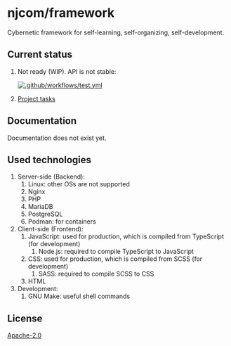 # njcom/framework

Cybernetic framework for self-learning, self-organizing, self-development.

## Current status

1. Not ready (WIP). API is not stable:<p>[![.github/workflows/test.yml](https://github.com/njcom/framework/actions/workflows/test.yml/badge.svg)](https://github.com/njcom/framework/actions/workflows/test.yml)</p>
1. [Project tasks](https://github.com/orgs/njcom/projects/9)

## Documentation

Documentation does not exist yet.

## Used technologies

1. Server-side (Backend):
    1. Linux: other OSs are not supported
    1. Nginx
    1. PHP
    1. MariaDB
    1. PostgreSQL
    1. Podman: for containers
1. Client-side (Frontend):
    1. JavaScript: used for production, which is compiled from TypeScript (for development)
        1. Node.js: required to compile TypeScript to JavaScript
    1. CSS: used for production, which is compiled from SCSS (for development)
        1. SASS: required to compile SCSS to CSS
    1. HTML
1. Development:
    1. GNU Make: useful shell commands

## License

[Apache-2.0](LICENSE)
